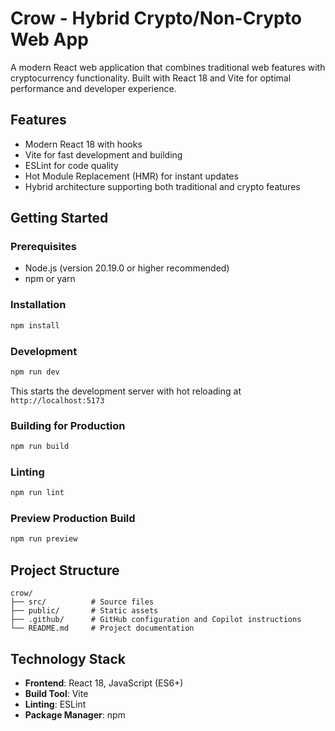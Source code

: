 # Crow - Hybrid Crypto/Non-Crypto Web App

A modern React web application that combines traditional web features with cryptocurrency functionality. Built with React 18 and Vite for optimal performance and developer experience.

## Features

- Modern React 18 with hooks
- Vite for fast development and building
- ESLint for code quality
- Hot Module Replacement (HMR) for instant updates
- Hybrid architecture supporting both traditional and crypto features

## Getting Started

### Prerequisites
- Node.js (version 20.19.0 or higher recommended)
- npm or yarn

### Installation
```bash
npm install
```

### Development
```bash
npm run dev
```
This starts the development server with hot reloading at `http://localhost:5173`

### Building for Production
```bash
npm run build
```

### Linting
```bash
npm run lint
```

### Preview Production Build
```bash
npm run preview
```

## Project Structure
```
crow/
├── src/          # Source files
├── public/       # Static assets
├── .github/      # GitHub configuration and Copilot instructions
└── README.md     # Project documentation
```

## Technology Stack
- **Frontend**: React 18, JavaScript (ES6+)
- **Build Tool**: Vite
- **Linting**: ESLint
- **Package Manager**: npm
